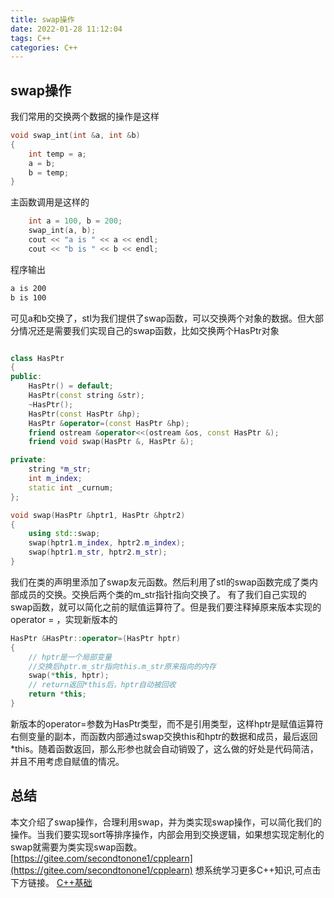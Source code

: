 ```yaml
---
title: swap操作
date: 2022-01-28 11:12:04
tags: C++
categories: C++
---
```

## swap操作
我们常用的交换两个数据的操作是这样
``` cpp
void swap_int(int &a, int &b)
{
    int temp = a;
    a = b;
    b = temp;
}
```
主函数调用是这样的
``` cpp
    int a = 100, b = 200;
    swap_int(a, b);
    cout << "a is " << a << endl;
    cout << "b is " << b << endl;
```
程序输出
``` cmd
a is 200
b is 100
```
<!--more-->
可见a和b交换了，stl为我们提供了swap函数，可以交换两个对象的数据。但大部分情况还是需要我们实现自己的swap函数，比如交换两个HasPtr对象
``` cpp

class HasPtr
{
public:
    HasPtr() = default;
    HasPtr(const string &str);
    ~HasPtr();
    HasPtr(const HasPtr &hp);
    HasPtr &operator=(const HasPtr &hp);
    friend ostream &operator<<(ostream &os, const HasPtr &);
    friend void swap(HasPtr &, HasPtr &);

private:
    string *m_str;
    int m_index;
    static int _curnum;
};

void swap(HasPtr &hptr1, HasPtr &hptr2)
{
    using std::swap;
    swap(hptr1.m_index, hptr2.m_index);
    swap(hptr1.m_str, hptr2.m_str);
}
```
我们在类的声明里添加了swap友元函数。然后利用了stl的swap函数完成了类内部成员的交换。交换后两个类的m_str指针指向交换了。
有了我们自己实现的swap函数，就可以简化之前的赋值运算符了。但是我们要注释掉原来版本实现的operator = ，实现新版本的
``` cpp
HasPtr &HasPtr::operator=(HasPtr hptr)
{
    // hptr是一个局部变量
    //交换后hptr.m_str指向this.m_str原来指向的内存
    swap(*this, hptr);
    // return返回*this后，hptr自动被回收
    return *this;
}
```
新版本的operator=参数为HasPtr类型，而不是引用类型，这样hptr是赋值运算符右侧变量的副本，而函数内部通过swap交换this和hptr的数据和成员，最后返回*this。随着函数返回，那么形参也就会自动销毁了，这么做的好处是代码简洁，并且不用考虑自赋值的情况。
## 总结
本文介绍了swap操作，合理利用swap，并为类实现swap操作，可以简化我们的操作。当我们要实现sort等排序操作，内部会用到交换逻辑，如果想实现定制化的swap就需要为类实现swap函数。
[https://gitee.com/secondtonone1/cpplearn](https://gitee.com/secondtonone1/cpplearn)
想系统学习更多C++知识,可点击下方链接。
[C++基础](https://llfc.club/category?catid=225RaiVNI8pFDD5L4m807g7ZwmF#!aid/23uSgIjfVfmwfhNGMprDFxL0uKL)
